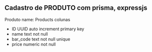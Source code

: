 ## Cadastro de PRODUTO com prisma, expressjs

Produto
name: Products
colunas

- ID UUID auto increment primary key
- name text not null
- bar_code text not null unique
- price numeric not null
